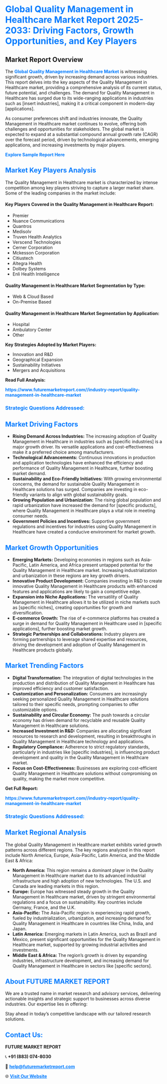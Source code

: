 <h1 style="color: #007BFF;">Global Quality Management in Healthcare Market Report 2025-2033: Driving Factors, Growth Opportunities, and Key Players</h1>

<section id="overview">
<h2>Market Report Overview</h2>
<p>The <a href="https://www.futuremarketreport.com//industry-report/quality-management-in-healthcare-market" style="color: #007BFF; text-decoration: none;"><strong>Global Quality Management in Healthcare Market</strong></a> is witnessing significant growth, driven by increasing demand across various industries. This report delves into the key aspects of the Quality Management in Healthcare market, providing a comprehensive analysis of its current status, future potential, and challenges. The demand for Quality Management in Healthcare has surged due to its wide-ranging applications in industries such as [insert industries], making it a critical component in modern-day [applications].</p>
<p>As consumer preferences shift and industries innovate, the Quality Management in Healthcare market continues to evolve, offering both challenges and opportunities for stakeholders. The global market is expected to expand at a substantial compound annual growth rate (CAGR) over the forecast period, driven by technological advancements, emerging applications, and increasing investments by major players.</p>
</section>

<section id="overview">
<p><a href="https://www.futuremarketreport.com//request-sample/reportId=59841" style="color: #007BFF; text-decoration: none;"><strong>Explore Sample Report Here</strong></a></p>
</section>

<section id="key-players">
<h2 style="color: #007BFF;">Market Key Players Analysis</h2>
<p>The Quality Management in Healthcare market is characterized by intense competition among key players striving to capture a larger market share. Some of the leading companies in the market include:</p>
<h4>Key Players Covered in the Quality Management in Healthcare Report:</h4>
<ul><li>Premier</li><li>Nuance Communications</li><li>Quantros</li><li>Medisolv</li><li>Truven Health Analytics</li><li>Verscend Technologies</li><li>Cerner Corporation</li><li>Mckesson Corporation</li><li>Citiustech</li><li>Altegra Health</li><li>Dolbey Systems</li><li>Enli Health Intelligence</li></ul>
<h4>Quality Management in Healthcare Market Segmentation by Type:</h4>
<ul><li>Web &amp; Cloud Based</li><li>On-Premise Based</li></ul>

<h4>Quality Management in Healthcare Market Segmentation by Application:</h4>
<ul><li>Hospital</li><li>Ambulatory Center</li><li>Other</li></ul>
<p><strong>Key Strategies Adopted by Market Players:</strong></p>
<ul>
<li>Innovation and R&D</li>
<li>Geographical Expansion</li>
<li>Sustainability Initiatives</li>
<li>Mergers and Acquisitions</li>
</ul>
</section>

<section>
<p><strong>Read Full Analysis: </strong></p><a href="https://www.futuremarketreport.com//industry-report/quality-management-in-healthcare-market" style="color: #007BFF; text-decoration: none;"><strong>https://www.futuremarketreport.com//industry-report/quality-management-in-healthcare-market</strong></a>
<h3 style="color: #007BFF;">Strategic Questions Addressed:</h3>
</section>

<section id="driving-factors">
<h2 style="color: #007BFF;">Market Driving Factors</h2>
<ul>
<li><strong>Rising Demand Across Industries:</strong> The increasing adoption of Quality Management in Healthcare in industries such as [specific industries] is a major growth driver. Its versatile applications and cost-effectiveness make it a preferred choice among manufacturers.</li>
<li><strong>Technological Advancements:</strong> Continuous innovations in production and application technologies have enhanced the efficiency and performance of Quality Management in Healthcare, further boosting market demand.</li>
<li><strong>Sustainability and Eco-Friendly Initiatives:</strong> With growing environmental concerns, the demand for sustainable Quality Management in Healthcare solutions has surged. Companies are investing in eco-friendly variants to align with global sustainability goals.</li>
<li><strong>Growing Population and Urbanization:</strong> The rising global population and rapid urbanization have increased the demand for [specific products], where Quality Management in Healthcare plays a vital role in meeting consumer needs.</li>
<li><strong>Government Policies and Incentives:</strong> Supportive government regulations and incentives for industries using Quality Management in Healthcare have created a conducive environment for market growth.</li>
</ul>
</section>

<section id="growth-opportunities">
<h2 style="color: #007BFF;">Market Growth Opportunities</h2>
<ul>
<li><strong>Emerging Markets:</strong> Developing economies in regions such as Asia-Pacific, Latin America, and Africa present untapped potential for the Quality Management in Healthcare market. Increasing industrialization and urbanization in these regions are key growth drivers.</li>
<li><strong>Innovative Product Development:</strong> Companies investing in R&D to create innovative Quality Management in Healthcare products with enhanced features and applications are likely to gain a competitive edge.</li>
<li><strong>Expansion into Niche Applications:</strong> The versatility of Quality Management in Healthcare allows it to be utilized in niche markets such as [specific niches], creating opportunities for growth and diversification.</li>
<li><strong>E-commerce Growth:</strong> The rise of e-commerce platforms has created a surge in demand for Quality Management in Healthcare used in [specific applications], further boosting market growth.</li>
<li><strong>Strategic Partnerships and Collaborations:</strong> Industry players are forming partnerships to leverage shared expertise and resources, driving the development and adoption of Quality Management in Healthcare products globally.</li>
</ul>
</section>

<section id="trending-factors">
<h2 style="color: #007BFF;">Market Trending Factors</h2>
<ul>
<li><strong>Digital Transformation:</strong> The integration of digital technologies in the production and distribution of Quality Management in Healthcare has improved efficiency and customer satisfaction.</li>
<li><strong>Customization and Personalization:</strong> Consumers are increasingly seeking personalized Quality Management in Healthcare solutions tailored to their specific needs, prompting companies to offer customizable options.</li>
<li><strong>Sustainability and Circular Economy:</strong> The push towards a circular economy has driven demand for recyclable and reusable Quality Management in Healthcare solutions.</li>
<li><strong>Increased Investment in R&D:</strong> Companies are allocating significant resources to research and development, resulting in breakthroughs in Quality Management in Healthcare technology and applications.</li>
<li><strong>Regulatory Compliance:</strong> Adherence to strict regulatory standards, particularly in industries like [specific industries], is influencing product development and quality in the Quality Management in Healthcare market.</li>
<li><strong>Focus on Cost-Effectiveness:</strong> Businesses are exploring cost-efficient Quality Management in Healthcare solutions without compromising on quality, making the market more competitive.</li>
</ul>
</section>

<section>
<p><strong>Get Full Report: </strong></p><a href="https://www.futuremarketreport.com//industry-report/quality-management-in-healthcare-market" style="color: #007BFF; text-decoration: none;"><strong>https://www.futuremarketreport.com//industry-report/quality-management-in-healthcare-market</strong></a>
<h3 style="color: #007BFF;">Strategic Questions Addressed:</h3>
</section>


<section id="regional-analysis">
<h2 style="color: #007BFF;">Market Regional Analysis</h2>
<p>The global Quality Management in Healthcare market exhibits varied growth patterns across different regions. The key regions analyzed in this report include North America, Europe, Asia-Pacific, Latin America, and the Middle East & Africa:</p>
<ul>
<li><strong>North America:</strong> This region remains a dominant player in the Quality Management in Healthcare market due to its advanced industrial infrastructure and high adoption of new technologies. The U.S. and Canada are leading markets in this region.</li>
<li><strong>Europe:</strong> Europe has witnessed steady growth in the Quality Management in Healthcare market, driven by stringent environmental regulations and a focus on sustainability. Key countries include Germany, France, and the U.K.</li>
<li><strong>Asia-Pacific:</strong> The Asia-Pacific region is experiencing rapid growth, fueled by industrialization, urbanization, and increasing demand for Quality Management in Healthcare in countries like China, India, and Japan.</li>
<li><strong>Latin America:</strong> Emerging markets in Latin America, such as Brazil and Mexico, present significant opportunities for the Quality Management in Healthcare market, supported by growing industrial activities and investments.</li>
<li><strong>Middle East & Africa:</strong> The region’s growth is driven by expanding industries, infrastructure development, and increasing demand for Quality Management in Healthcare in sectors like [specific sectors].</li>
</ul>
</section>

<footer>
<h2 style="color: #007BFF;">About FUTURE MARKET REPORT</h2>
<p>We are a trusted name in market research and advisory services, delivering actionable insights and strategic support to businesses across diverse industries. Our expertise lies in offering:</p>

<p>Stay ahead in today’s competitive landscape with our tailored research solutions.</p>

<h2 style="color: #007BFF;">Contact Us:</h2>
<p><strong>FUTURE MARKET REPORT</strong></p>
<p>📞 <strong>+91 (883) 074-8030</strong></p>
<p>📧 <strong><a href="mailto:help@futuremarketreport.com" style="color: #007BFF;">help@futuremarketreport.com</a></strong></p>
<p>🌐 <strong><a href="https://www.futuremarketreport.com/" style="color: #007BFF;">Visit Our Website</a></strong></p>
</footer>